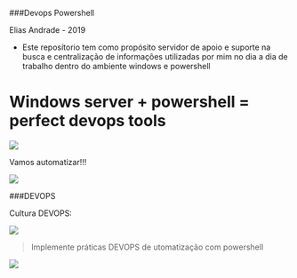 ###Devops Powershell

Elias Andrade - 2019

- Este reposítorio tem como propósito servidor de apoio e suporte na busca e centralização de informações utilizadas por mim no dia  a dia de trabalho dentro do ambiente windows e powershell

# Windows server + powershell = perfect devops tools

![](http://www.thatlazyadmin.com/wp-content/uploads/2017/07/PowerShellBanner.png)

Vamos automatizar!!! 

![](https://fee.org/media/29636/automationlove.jpg?center=0.62191780821917808,0.49833333333333335&mode=crop&width=1920&rnd=131783744600000000)


###DEVOPS

Cultura DEVOPS:

![](https://cdn-images-1.medium.com/max/2600/1*EBXc9eJ1YRFLtkNI_djaAw.png)

> Implemente práticas DEVOPS de utomatização com powershell

![](https://crshnbrn66.files.wordpress.com/2016/05/devops-automation-service_logo.png?w=640)
